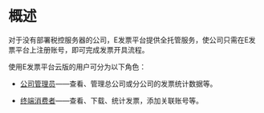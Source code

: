 # 概述

对于没有部署税控服务器的公司，E发票平台提供全托管服务，使公司只需在E发票平台上注册账号，即可完成发票开具流程。

使用E发票平台云版的用户可分为以下角色：

* [公司管理员](/公司管理员.md)——查看、管理总公司或分公司的发票统计数据等。

* [终端消费者](/终端消费者.md)——查看、下载、统计发票，添加关联账号等。


